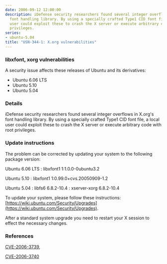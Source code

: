 ```yaml
---
date: 2006-09-12 12:00:00
description: iDefense security researchers found several integer overflows in X.org&#39;s
  font handling library. By using a specially crafted Type1 CID font file, a local
  user could exploit these to crash the X server or execute arbitrary code with root
  privileges.
series:
- ubuntu-5.04
title: "USN-344-1: X.org vulnerabilities"
---
```



### libxfont, xorg vulnerabilities

A security issue affects these releases of Ubuntu and its derivatives:

* Ubuntu 6.06 LTS
* Ubuntu 5.10
* Ubuntu 5.04

### Details

iDefense security researchers found several integer overflows in X.org&#39;s font handling library. By using a specially crafted Type1 CID font file, a local user could exploit these to crash the X server or execute arbitrary code with root privileges.

### Update instructions

The problem can be corrected by updating your system to the following package version:

Ubuntu 6.06 LTS
 : libxfont1 <span>1:1.0.0-0ubuntu3.2</span>

Ubuntu 5.10
 : libxfont1 <span>1:0.99.0+cvs.20050909-1.2</span>

Ubuntu 5.04
 : libfs6 <span>6.8.2-10.4</span>
 : xserver-xorg <span>6.8.2-10.4</span>

To update your system, please follow these instructions: [https://wiki.ubuntu.com/Security/Upgrades](https://wiki.ubuntu.com/Security/Upgrades).

After a standard system upgrade you need to restart your X session to effect the necessary changes.

### References

 
 [CVE-2006-3739](http://people.ubuntu.com/~ubuntu-security/cve/CVE-2006-3739), 

 [CVE-2006-3740](http://people.ubuntu.com/~ubuntu-security/cve/CVE-2006-3740)